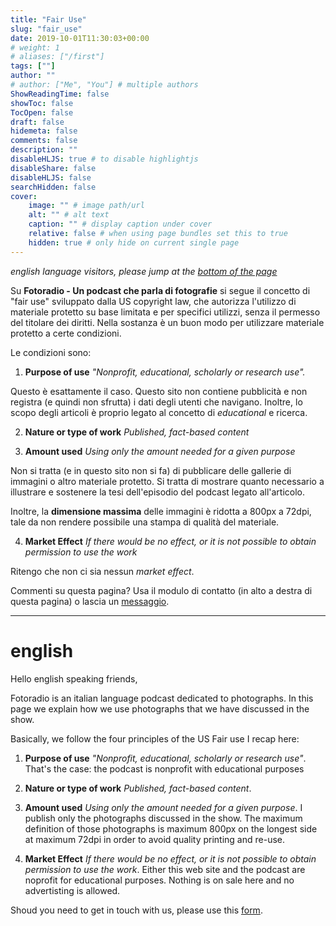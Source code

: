 ```yaml
---
title: "Fair Use"
slug: "fair_use"
date: 2019-10-01T11:30:03+00:00
# weight: 1
# aliases: ["/first"]
tags: [""]
author: ""
# author: ["Me", "You"] # multiple authors
ShowReadingTime: false
showToc: false
TocOpen: false
draft: false
hidemeta: false
comments: false
description: ""
disableHLJS: true # to disable highlightjs
disableShare: false
disableHLJS: false
searchHidden: false
cover:
    image: "" # image path/url
    alt: "" # alt text
    caption: "" # display caption under cover
    relative: false # when using page bundles set this to true
    hidden: true # only hide on current single page
---
```



_english language visitors, please jump at the [bottom of the page](#english)_

Su **Fotoradio - Un podcast che parla di fotografie** si segue il concetto di "fair use" sviluppato dalla US copyright law, che autorizza l'utilizzo di materiale protetto su base limitata e per specifici utilizzi, senza il permesso del titolare dei diritti.
Nella sostanza è un buon modo per utilizzare materiale protetto a certe condizioni.

Le condizioni sono:

1) **Purpose of use**
_"Nonprofit, educational, scholarly or research use"._

Questo è esattamente il caso. Questo sito non contiene pubblicità e non registra (e quindi non sfrutta) i dati degli utenti che navigano. Inoltre, lo scopo degli articoli è proprio legato al concetto di _educational_ e ricerca.

2) **Nature or type of work**
_Published, fact-based content_

3) **Amount used**
_Using only the amount needed for a given purpose_

Non si tratta (e in questo sito non si fa) di pubblicare delle gallerie di immagini o altro materiale protetto. Si tratta di mostrare quanto necessario a illustrare e sostenere la tesi dell'episodio del podcast legato all'articolo.

Inoltre, la **dimensione massima** delle immagini è ridotta a 800px a 72dpi, tale da non rendere possibile una stampa di qualità del materiale.

4) **Market Effect**
_If there would be no effect, or it is not possible to obtain permission to use the work_

Ritengo che non ci sia nessun _market effect_.

Commenti su questa pagina? Usa il modulo di contatto (in alto a destra di questa pagina) o lascia un [messaggio](https://fotoradio.info/contact/#messaggio-veloce).

- - -

# english

Hello english speaking friends,

Fotoradio is an italian language podcast dedicated to photographs. In this page we explain how we use photographs that we have discussed in the show.

Basically, we follow the four principles of the US Fair use I recap here:

1) **Purpose of use**
_"Nonprofit, educational, scholarly or research use"_.
That's the case: the podcast is nonprofit with educational purposes

2) **Nature or type of work**
_Published, fact-based content_.

3) **Amount used**
_Using only the amount needed for a given purpose_.
I publish only the photographs discussed in the show. The maximum definition of those photographs is maximum 800px on the longest side at maximum 72dpi in order to avoid quality printing and re-use.

4) **Market Effect**
_If there would be no effect, or it is not possible to obtain permission to use the work_.
Either this web site and the podcast are noprofit for educational purposes. Nothing is on sale here and no advertisting is allowed.

Shoud you need to get in touch with us, please use this [form](https://fotoradio.info/contact/#messaggio-veloce).
